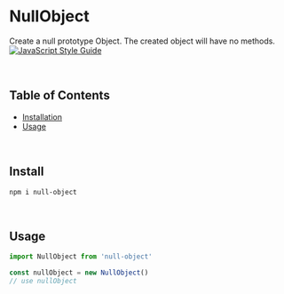 
# NullObject
Create a null prototype Object. The created object will have no methods.
[![JavaScript Style Guide](https://cdn.rawgit.com/standard/standard/master/badge.svg)](https://github.com/standard/standard)

<br />

## Table of Contents
- [ Installation ](#install)
- [ Usage ](#Usage)

<br />

<a name="install"></a>
## Install

```console
npm i null-object
```

<br />

<a name="Usage"></a>
## Usage

```js
import NullObject from 'null-object'

const nullObject = new NullObject()
// use nullObject
```
